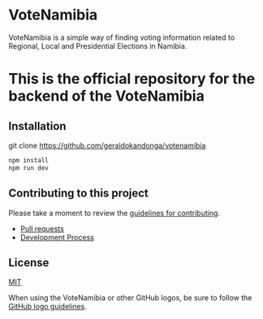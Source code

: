 # VoteNamibia

VoteNamibia is a simple way of finding voting information related to Regional, Local and Presidential Elections in Namibia.

# This is the official repository for the backend of the VoteNamibia

## Installation

git clone https://github.com/geraldokandonga/votenamibia

```bash
npm install
npm run dev
```

## Contributing to this project

Please take a moment to review the [guidelines for contributing](CONTRIBUTING.md).

- [Pull requests](CONTRIBUTING.md#pull-requests)
- [Development Process](CONTRIBUTING.md#development)

## License

[MIT](https://github.com/geraldokandonga/votenamibia/blob/main/LICENSE)

When using the VoteNamibia or other GitHub logos, be sure to follow the [GitHub logo guidelines](https://github.com/logos).
